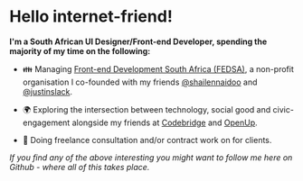 # Hello internet-friend!
   
**I'm a South African UI Designer/Front-end Developer, spending the majority of my time on the following:**

- 👪 Managing [Front-end Development South Africa (FEDSA)](https://www.meetup.com/ctfeds), a non-profit organisation I co-founded with my friends [@shailennaidoo](https://github.com/shailennaidoo) and [@justinslack](https://github.com/justinslack).
    
- 🌍 Exploring the intersection between technology, social good and civic-engagement alongside my friends at [Codebridge](https://www.meetup.com/Codebridge/) and [OpenUp](https://openup.org.za/).

- 🦄 Doing freelance consultation and/or contract work on for clients.

_If you find any of the above interesting you might want to follow me here on Github - where all of this takes place._
